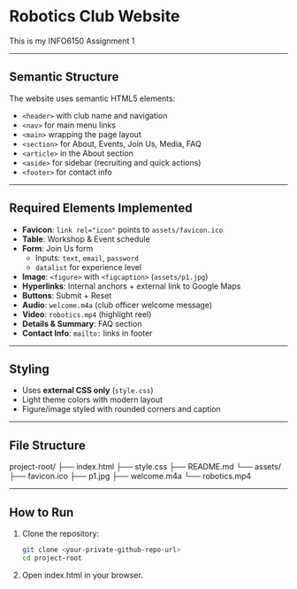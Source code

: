 # Robotics Club Website

This is my INFO6150 Assignment 1

---

## Semantic Structure

The website uses semantic HTML5 elements:

- `<header>` with club name and navigation
- `<nav>` for main menu links
- `<main>` wrapping the page layout
- `<section>` for About, Events, Join Us, Media, FAQ
- `<article>` in the About section
- `<aside>` for sidebar (recruiting and quick actions)
- `<footer>` for contact info

---

## Required Elements Implemented

- **Favicon**: `link rel="icon"` points to `assets/favicon.ico`
- **Table**: Workshop & Event schedule
- **Form**: Join Us form
  - Inputs: `text`, `email`, `password`
  - `datalist` for experience level
- **Image**: `<figure>` with `<figcaption>` (`assets/p1.jpg`)
- **Hyperlinks**: Internal anchors + external link to Google Maps
- **Buttons**: Submit + Reset
- **Audio**: `welcome.m4a` (club officer welcome message)
- **Video**: `robotics.mp4` (highlight reel)
- **Details & Summary**: FAQ section
- **Contact Info**: `mailto:` links in footer

---

## Styling

- Uses **external CSS only** (`style.css`)
- Light theme colors with modern layout
- Figure/image styled with rounded corners and caption

---

## File Structure

project-root/
├── index.html
├── style.css
├── README.md
└── assets/
├── favicon.ico
├── p1.jpg
├── welcome.m4a
└── robotics.mp4

---

## How to Run

1. Clone the repository:
   ```bash
   git clone <your-private-github-repo-url>
   cd project-root
   ```
2. Open index.html in your browser.
